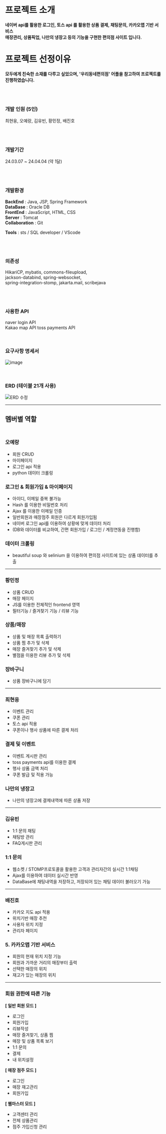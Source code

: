 # 프로젝트 소개
**네이버 api를 활용한 로그인, 토스 api 를 활용한 상품 결제, 채팅문의, 카카오맵 기반 서비스   
매장관리, 상품픽업, 나만의 냉장고 등의 기능을 구현한 편의점 사이트 입니다.**




# 프로젝트 선정이유
**모두에게 친숙한 소재를 다루고 싶었으며, '우리동네편의점' 어플을 참고하여 프로젝트를 진행하였습니다.**





<br><br>
### 개발 인원 (5인)
최현웅, 오예랑, 김유빈, 황민정, 배진호 


<br><br>
### 개발기간
24.03.07 ~ 24.04.04 (약 1달)


<br><br>
### 개발환경
**BackEnd** : Java, JSP, Spring Framework  
**DataBase** : Oracle DB  
**FrontEnd** : JavaScript, HTML, CSS<br>
**Server** : Tomcat<br>
**Collaboration** : Git<br>


**Tools** : sts / SQL developer / VScode

<br><br>
### 의존성
HikariCP, mybatis, commons-fileupload,   
jackson-databind, spring-websocket,   
spring-integration-stomp, jakarta.mail, scribejava  

<br><br>
### 사용한 API
naver login API  
Kakao map API
toss payments API

<br>

### 요구사항 명세서

![image](https://github.com/foolcoding/itbankProject/assets/141770025/f8fc03e8-83dd-4b08-887d-d46bd540921e)


<br>

### ERD (테이블 21개 사용)

![ERD 수정](https://github.com/foolcoding/itbankProject/assets/141770025/6c132d98-48c3-41bb-991b-83565271f377)





<hr>

## 멤버별 역할<br><br>

### 오예랑
- 회원 CRUD
- 마이페이지
- 로그인 api 적용
- python 데이터 크롤링


### 로그인 & 회원가입 & 마이페이지
- 아이디, 이메일 중복 불가능  
- Hash 를 이용한 비밀번호 처리  
- Ajax 를 이용한 이메일 인증  
- 일반회원과 매장점주 회원은 다르게 회원가입됨  
- 네이버 로그인 api를 이용하여 상황에 맞게 데이터 처리  
- (DB와 데이터를 비교하여, 간편 회원가입 / 로그인 / 계정연동을 진행함) 


### 데이터 크롤링
- beautiful soup 와 selinium 을 이용하여 편의점 사이트에 있는 상품 데이터를 추출


<hr>

### 황민정
- 상품 CRUD
- 매장 페이지
- JS를 이용한 전체적인 frontend 영역
- 필터기능 / 즐겨찾기 기능 / 리뷰 기능


### 상품/매장
- 상품 및 매장 목록 출력하기
- 상품 찜 추가 및 삭제
- 매장 즐겨찾기 추가 및 삭제
- 별점을 이용한 리뷰 추가 및 삭제


### 장바구니
- 상품 장바구니에 담기


<hr>

### 최현웅
- 이벤트 관리
- 쿠폰 관리
- 토스 api 적용
- 쿠폰이나 행사 상품에 따른 결제 처리

  
### 결제 및 이벤트
- 이벤트 게시판 관리
- toss payments api를 이용한 결제
- 행사 상품 금액 처리
- 쿠폰 발급 및 적용 가능


### 나만의 냉장고
- 나만의 냉장고에 결제내역에 따른 상품 저장


<hr>

### 김유빈
- 1:1 문의 채팅
- 채팅방 관리
- FAQ게시판 관리

  
### 1:1 문의
- 웹소켓 / STOMP프로토콜을 활용한 고객과 관리자간의 실시간 1:1채팅
- Ajax를 이용하여 데이터 실시간 반영
- DataBase에 채팅내역을 저장하고,
저장되어 있는 채팅 데이터 불러오기 가능


<hr>

### 배진호
- 카카오 지도 api 적용
- 위치기반 매장 추천
- 사용자 위치 지정
- 관리자 페이지

### 5. 카카오맵 기반 서비스
- 회원의 현재 위치 지정 기능
- 회원과 가까운 거리의 매장부터 출력
- 선택한 매장의 위치
- 재고가 있는 매장의 위치


<hr>


### 회원 권한에 따른 기능

**[ 일반 회원 모드 ]** 
- 로그인  
- 회원가입  
- 리뷰작성  
- 매장 즐겨찾기, 상품 찜  
- 매장 및 상품 목록 보기  
- 1:1 문의  
- 결제   
- 내 위치설정   


**[ 매장 점주 모드 ]**
- 로그인
- 매장 재고관리
- 회원가입


**[ 웹마스터 모드 ]**
- 고객센터 관리
- 전체 상품관리
- 점주 가입신청 관리

